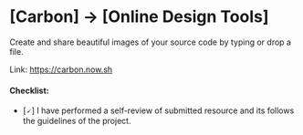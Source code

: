 # [Carbon] -> [Online Design Tools]

Create and share beautiful images of your source code by typing or drop a file.

Link: https://carbon.now.sh

#### Checklist:

- [🗸] I have performed a self-review of submitted resource and its follows the guidelines of the project.
